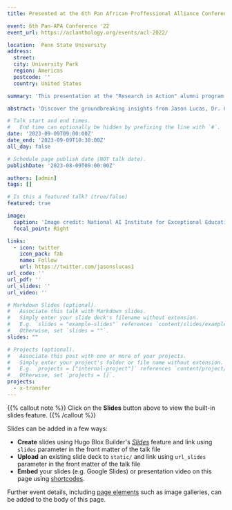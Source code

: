 ```yaml
---
title: Presented at the 6th Pan African Proffessional Alliance Conference Proceedings

event: 6th Pan-APA Conference '22
event_url: https://aclanthology.org/events/acl-2022/

location:  Penn State University
address:
  street: 
  city: University Park
  region: Americas
  postcode: ''
  country: United States

summary: 'This presentation at the "Research in Action" alumni program was delivered alongside Dr. Carol Miller and Suhas Nagaraj and focused on leveraging AI in speech and language therapy for children. It addressed the significant challenges in providing quality speech and language (S&L) services to children with various disorders. The team discussed the potential of AI technologies, like multimodal learning and federated learning, to enhance the availability and effectiveness of these services. They also highlighted the importance of responsible data use, considering privacy and ethical concerns, especially in the context of children's speech data.'

abstract: 'Discover the groundbreaking insights from Jason Lucas, Dr. Carol Miller, and Suhas Nagaraj at the 'Research in Action' alumni program. Their presentation explored the transformative role of AI in advancing speech and language therapy for children. Delving into challenges such as data scarcity and privacy concerns, the team showcased how AI, through multimodal learning and federated learning, can significantly improve the reach and quality of therapy services. This work represents a significant stride in ethical and effective use of AI for enhancing children's lives.'

# Talk start and end times.
#   End time can optionally be hidden by prefixing the line with `#`.
date: '2023-09-09T09:00:00Z'
date_end: '2023-09-09T10:30:00Z'
all_day: false

# Schedule page publish date (NOT talk date).
publishDate: '2023-08-09T09:00:00Z'

authors: [admin]
tags: []

# Is this a featured talk? (true/false)
featured: true

image:
  caption: 'Image credit: National AI Institute for Exceptional Education'
  focal_point: Right

links:
  - icon: twitter
    icon_pack: fab
    name: Follow
    url: https://twitter.com/jasonslucas1
url_code: ''
url_pdf: ''
url_slides: ''
url_video: ''

# Markdown Slides (optional).
#   Associate this talk with Markdown slides.
#   Simply enter your slide deck's filename without extension.
#   E.g. `slides = "example-slides"` references `content/slides/example-slides.md`.
#   Otherwise, set `slides = ""`.
slides: ""

# Projects (optional).
#   Associate this post with one or more of your projects.
#   Simply enter your project's folder or file name without extension.
#   E.g. `projects = ["internal-project"]` references `content/project/deep-learning/index.md`.
#   Otherwise, set `projects = []`.
projects:
  - x-transfer
---
```


{{% callout note %}}
Click on the **Slides** button above to view the built-in slides feature.
{{% /callout %}}

Slides can be added in a few ways:

- **Create** slides using Hugo Blox Builder's [_Slides_](https://docs.hugoblox.com/reference/content-types/) feature and link using `slides` parameter in the front matter of the talk file
- **Upload** an existing slide deck to `static/` and link using `url_slides` parameter in the front matter of the talk file
- **Embed** your slides (e.g. Google Slides) or presentation video on this page using [shortcodes](https://docs.hugoblox.com/reference/markdown/).

Further event details, including [page elements](https://docs.hugoblox.com/reference/markdown/) such as image galleries, can be added to the body of this page.
